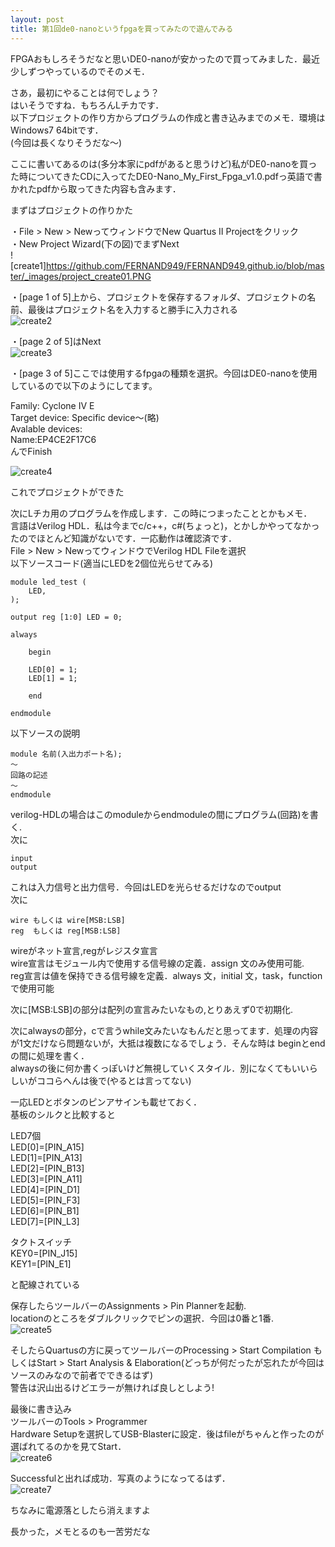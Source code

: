 ```yaml
---
layout: post
title: 第1回de0-nanoというfpgaを買ってみたので遊んでみる
---
```


FPGAおもしろそうだなと思いDE0-nanoが安かったので買ってみました．最近少しずつやっているのでそのメモ．  

さあ，最初にやることは何でしょう？  
はいそうですね．もちろんLチカです．  
以下プロジェクトの作り方からプログラムの作成と書き込みまでのメモ．環境はWindows7 64bitです．  
(今回は長くなりそうだな～)  


ここに書いてあるのは(多分本家にpdfがあると思うけど)私がDE0-nanoを買った時についてきたCDに入ってたDE0-Nano_My_First_Fpga_v1.0.pdfっ英語で書かれたpdfから取ってきた内容も含みます．  


まずはプロジェクトの作りかた  

・File > New > NewってウィンドウでNew Quartus Ⅱ Projectをクリック  
・New Project Wizard(下の図)でまずNext  
![create1]<https://github.com/FERNAND949/FERNAND949.github.io/blob/master/_images/project_create01.PNG>

・[page 1 of 5]上から、プロジェクトを保存するフォルダ、プロジェクトの名前、最後はプロジェクト名を入力すると勝手に入力される  
![create2](https://github.com/FERNAND949/FERNAND949.github.io/blob/master/_images/project_create02.PNG)


・[page 2 of 5]はNext  
![create3](https://github.com/FERNAND949/FERNAND949.github.io/blob/master/_images/project_create03.PNG)


・[page 3 of 5]ここでは使用するfpgaの種類を選択。今回はDE0-nanoを使用しているので以下のようにしてます。  

Family: Cyclone Ⅳ E  
Target device: Specific device～(略)  
Avalable devices:  
Name:EP4CE2F17C6  
んでFinish  

![create4](https://github.com/FERNAND949/FERNAND949.github.io/blob/master/_images/project_create04.PNG)


これでプロジェクトができた  


次にLチカ用のプログラムを作成します．この時につまったこととかもメモ．  
言語はVerilog HDL．私は今までc/c++，c#(ちょっと)，とかしかやってなかったのでほとんど知識がないです．一応動作は確認済です．  
File > New > NewってウィンドウでVerilog HDL Fileを選択  
以下ソースコード(適当にLEDを2個位光らせてみる)  

	module led_test (
		LED,	
	);

	output reg [1:0] LED = 0;

	always 
	
		begin

		LED[0] = 1;
		LED[1] = 1;

		end

	endmodule

以下ソースの説明  

	module 名前(入出力ポート名);
	～
	回路の記述
	～
	endmodule

verilog-HDLの場合はこのmoduleからendmoduleの間にプログラム(回路)を書く.  
次に  

	input
	output

これは入力信号と出力信号．今回はLEDを光らせるだけなのでoutput  
次に  

	wire もしくは wire[MSB:LSB]
	reg  もしくは reg[MSB:LSB]

wireがネット宣言,regがレジスタ宣言  
wire宣言はモジュール内で使用する信号線の定義．assign 文のみ使用可能.  
reg宣言は値を保持できる信号線を定義．always 文，initial 文，task，function で使用可能  

次に[MSB:LSB]の部分は配列の宣言みたいなもの,とりあえず0で初期化.  


次にalwaysの部分，cで言うwhile文みたいなもんだと思ってます．処理の内容が1文だけなら問題ないが，大抵は複数になるでしょう．そんな時は beginとendの間に処理を書く．  
alwaysの後に何か書くっぽいけど無視していくスタイル．別になくてもいいらしいがココらへんは後で(やるとは言ってない)  

一応LEDとボタンのピンアサインも載せておく．  
基板のシルクと比較すると  

LED7個  
LED[0]=[PIN_A15]  
LED[1]=[PIN_A13]  
LED[2]=[PIN_B13]  
LED[3]=[PIN_A11]  
LED[4]=[PIN_D1]  
LED[5]=[PIN_F3]  
LED[6]=[PIN_B1]  
LED[7]=[PIN_L3]  

タクトスイッチ  
KEY0=[PIN_J15]  
KEY1=[PIN_E1]  

と配線されている  


保存したらツールバーのAssignments > Pin Plannerを起動.  
locationのところをダブルクリックでピンの選択．今回は0番と1番.  
![create5](https://github.com/FERNAND949/FERNAND949.github.io/blob/master/_images/pin_planner.PNG)


そしたらQuartusの方に戻ってツールバーのProcessing > Start Compilation もしくはStart > Start Analysis & Elaboration(どっちが何だったが忘れたが今回はソースのみなので前者でできるはず)   
警告は沢山出るけどエラーが無ければ良しとしよう!  

最後に書き込み  
ツールバーのTools > Programmer  
Hardware Setupを選択してUSB-Blasterに設定．後はfileがちゃんと作ったのが選ばれてるのかを見てStart．  
![create6](https://github.com/FERNAND949/FERNAND949.github.io/blob/master/_images/Programmer.PNG)

Successfulと出れば成功．写真のようになってるはず．  
![create7](https://github.com/FERNAND949/FERNAND949.github.io/blob/master/_images/de0-nano-Lchika.jpg)


ちなみに電源落としたら消えますよ  

長かった，メモとるのも一苦労だな  


